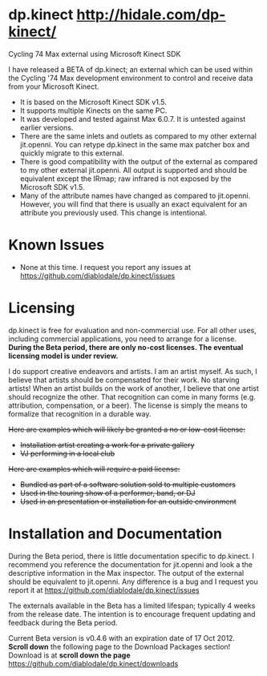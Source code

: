 dp.kinect http://hidale.com/dp-kinect/
=========

Cycling 74 Max external using Microsoft Kinect SDK

I have released a BETA of dp.kinect; an external which can be used within the
Cycling '74 Max development environment to control and receive data from your Microsoft Kinect.

* It is based on the Microsoft Kinect SDK v1.5.
* It supports multiple Kinects on the same PC.
* It was developed and tested against Max 6.0.7. It is untested against earlier versions.
* There are the same inlets and outlets as compared to my other external jit.openni. You can retype dp.kinect in the same max patcher box and quickly migrate to this external.
* There is good compatibility with the output of the external as compared to my other external jit.openni. All output is supported and should be equivalent except the IRmap; raw infrared is not exposed by the Microsoft SDK v1.5.
* Many of the attribute names have changed as compared to jit.openni. However, you will find that there is usually an exact equivalent for an attribute you previously used. This change is intentional.

Known Issues
============

* None at this time. I request you report any issues at https://github.com/diablodale/dp.kinect/issues

Licensing
=========

dp.kinect is free for evaluation and non-commercial use. For all other uses, including commercial
applications, you need to arrange for a license. **During the Beta period, there are only no-cost licenses. The eventual licensing model is under review.**

I do support creative endeavors and artists. I am an artist myself. As such, I believe that artists
should be compensated for their work. No starving artists! When an artist builds on the work of another,
I believe that one artist should recognize the other. That recognition can come in many
forms (e.g. attribution, compensation, or a beer). The license is simply the means to formalize that
recognition in a durable way.

~~Here are examples which will likely be granted a no or low-cost license:~~

* ~~Installation artist creating a work for a private gallery~~
* ~~VJ performing in a local club~~

~~Here are examples which will require a paid license:~~

* ~~Bundled as part of a software solution sold to multiple customers~~
* ~~Used in the touring show of a performer, band, or DJ~~
* ~~Used in an presentation or installation for an outside environment~~

Installation and Documentation
==============================

During the Beta period, there is little documentation specific to dp.kinect.
I recommend you reference the documentation for jit.openni and look a the descriptive
information in the Max inspector. The output of the external should be equivalent to jit.openni.
Any difference is a bug and I request you report it at https://github.com/diablodale/dp.kinect/issues

The externals available in the Beta has a limited lifespan; typically 4 weeks from the release date.
The intention is to encourage frequent updating and feedback during the Beta period.

Current Beta version is v0.4.6 with an expiration date of 17 Oct 2012.  
**Scroll down** the following page to the Download Packages section!   
Download is at **scroll down the page** https://github.com/diablodale/dp.kinect/downloads


